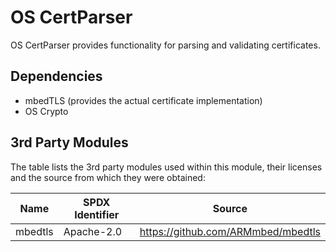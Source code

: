 # OS CertParser

OS CertParser provides functionality for parsing and validating certificates.

## Dependencies

- mbedTLS (provides the actual certificate implementation)
- OS Crypto

## 3rd Party Modules

The table lists the 3rd party modules used within this module, their licenses
and the source from which they were obtained:

| Name    | SPDX Identifier | Source                               |
|---------|-----------------|--------------------------------------|
| mbedtls | Apache-2.0      | <https://github.com/ARMmbed/mbedtls> |
